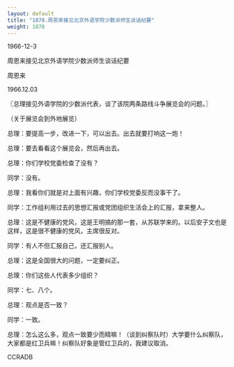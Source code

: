 ```yaml
---
layout: default
title: "1878.周恩来接见北京外语学院少数派师生谈话纪要"
weight: 1878
---
```


1966-12-3

周恩来接见北京外语学院少数派师生谈话纪要

周恩来

1966.12.03

〖总理接见外语学院的少数派代表，谈了该院两条路线斗争展览会的问题。〗

（关于展览会到外地展览）

总理：要提高一步，改进一下，可以出去。出去就要打响这一炮！

总理：要去看看这个展览会，然后再出去。

总理：你们学校党委检查了没有？

同学：没有。

总理：我看你们就是对上面有兴趣，你们学校党委反而没事干了。

同学：工作组利用过去的思想汇报或党团组织生活会上的汇报，拿来整人。

总理：这是不健康的党风，这是王明搞的那一套，从苏联学来的。以后安子文也是这样，这是很不健康的党风，主席很反对。

同学：有人不但汇报自己，还汇报别人。

总理：这是全国很大的问题，一定要纠正。

总理：你们这些人代表多少组织？

同学：七、八个。

总理：观点是否一致？

同学：一致。

总理：怎么这么多，观点一致要少而精嘛！（谈到纠察队时）大学要什么纠察队，大家都是红卫兵嘛！纠察队好象是管红卫兵的，我建议取消。

CCRADB

